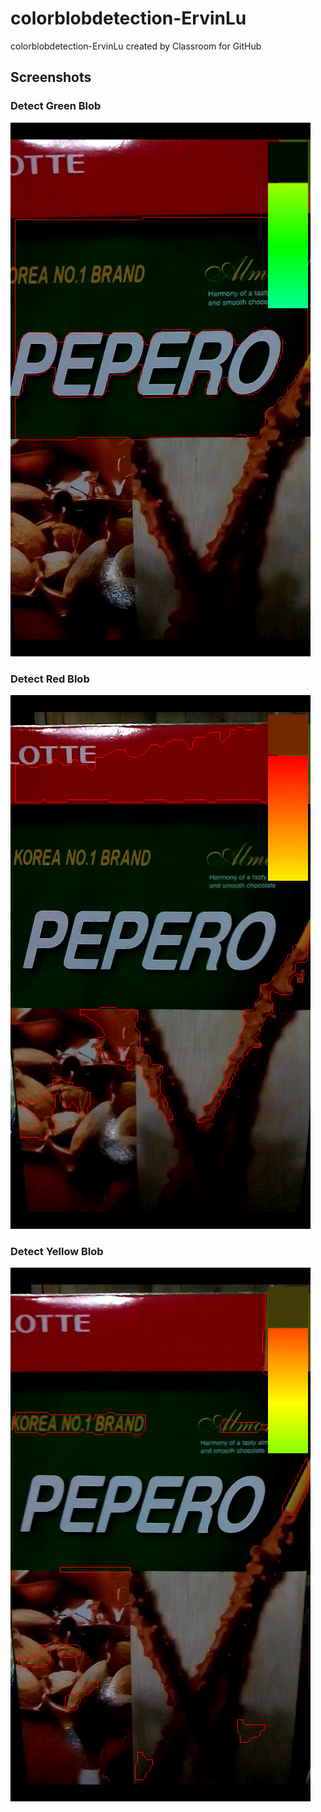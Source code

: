 # colorblobdetection-ErvinLu
colorblobdetection-ErvinLu created by Classroom for GitHub

## Screenshots

### Detect Green Blob
![alt tag](https://github.com/DeLaSalleUniversity-Manila/colorblobdetection-ErvinLu/blob/master/device-2015-11-30-220845.png)

### Detect Red Blob
![alt tag](https://github.com/DeLaSalleUniversity-Manila/colorblobdetection-ErvinLu/blob/master/device-2015-11-30-220903.png)

### Detect Yellow Blob
![alt tag](https://github.com/DeLaSalleUniversity-Manila/colorblobdetection-ErvinLu/blob/master/device-2015-11-30-220929.png)
